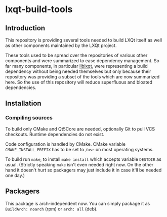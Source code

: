 # lxqt-build-tools

## Introduction

This repository is providing several tools needed to build LXQt itself as well as other components maintained by the LXQt project.   

These tools used to be spread over the repositories of various other components and were summarized to ease dependency management. So far many components, in particular [liblxqt](https://github.com/lxde/liblxqt), were representing a build dependency without being needed themselves but only because their repository was providing a subset of the tools which are now summarized here. So the use of this repository will reduce superfluous and bloated dependencies.   

## Installation

### Compiling sources

To build only CMake and Qt5Core are needed, optionally Git to pull VCS checkouts. Runtime dependencies do not exist.   

Code configuration is handled by CMake. CMake variable `CMAKE_INSTALL_PREFIX` has to be set to `/usr` on most operating systems.   

To build run `make`, to install `make install` which accepts variable `DESTDIR` as usual. (Strictly speaking `make` isn't even needed right now. On the other hand it doesn't hurt so packagers may just include it in case it'll be needed one day.)

## Packagers

This package is arch-independent now.  You can simply package it as `BuildArch: noarch` (rpm) or `arch: all` (deb).

